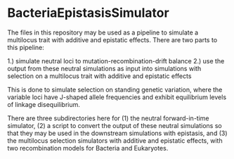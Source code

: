 # BacteriaEpistasisSimulator

The files in this repository may be used as a pipeline to simulate a multilocus trait
with additive and epistatic effects. There are two parts to this pipeline:

1.) simulate neutral loci to mutation-recombination-drift balance
2.) use the output from these neutral simulations as input into simulations with selection
on a multilocus trait with additive and epistatic effects

This is done to simulate selection on standing genetic variation, where the variable loci
have J-shaped allele frequencies and exhibit equilibrium levels of linkage disequilibrium.

There are three subdirectories here for (1) the neutral forward-in-time simulator, (2) a 
script to convert the output of these neutral simulations so that they may be used in the 
downstream simulations with epistasis, and (3) the multilocus selection simulators with 
additive and epistatic effects, with two recombination models for Bacteria and Eukaryotes.
